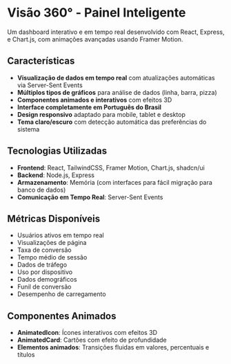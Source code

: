 # Visão 360° - Painel Inteligente

Um dashboard interativo e em tempo real desenvolvido com React, Express, e Chart.js, com animações avançadas usando Framer Motion.

## Características

- **Visualização de dados em tempo real** com atualizações automáticas via Server-Sent Events
- **Múltiplos tipos de gráficos** para análise de dados (linha, barra, pizza)
- **Componentes animados e interativos** com efeitos 3D
- **Interface completamente em Português do Brasil**
- **Design responsivo** adaptado para mobile, tablet e desktop
- **Tema claro/escuro** com detecção automática das preferências do sistema

## Tecnologias Utilizadas

- **Frontend**: React, TailwindCSS, Framer Motion, Chart.js, shadcn/ui
- **Backend**: Node.js, Express
- **Armazenamento**: Memória (com interfaces para fácil migração para banco de dados)
- **Comunicação em Tempo Real**: Server-Sent Events

## Métricas Disponíveis

- Usuários ativos em tempo real
- Visualizações de página
- Taxa de conversão
- Tempo médio de sessão
- Dados de tráfego
- Uso por dispositivo
- Dados demográficos
- Funil de conversão
- Desempenho de carregamento

## Componentes Animados

- **AnimatedIcon**: Ícones interativos com efeitos 3D
- **AnimatedCard**: Cartões com efeito de profundidade
- **Elementos animados**: Transições fluidas em valores, percentuais e títulos
